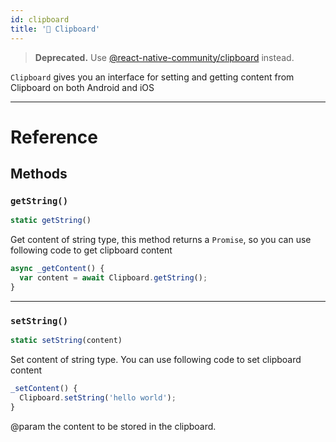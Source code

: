 ```yaml
---
id: clipboard
title: '🚧 Clipboard'
---
```


> **Deprecated.** Use [@react-native-community/clipboard](https://github.com/react-native-community/clipboard) instead.

`Clipboard` gives you an interface for setting and getting content from Clipboard on both Android and iOS

---

# Reference

## Methods

### `getString()`

```jsx
static getString()
```

Get content of string type, this method returns a `Promise`, so you can use following code to get clipboard content

```jsx
async _getContent() {
  var content = await Clipboard.getString();
}
```

---

### `setString()`

```jsx
static setString(content)
```

Set content of string type. You can use following code to set clipboard content

```jsx
_setContent() {
  Clipboard.setString('hello world');
}
```

@param the content to be stored in the clipboard.
